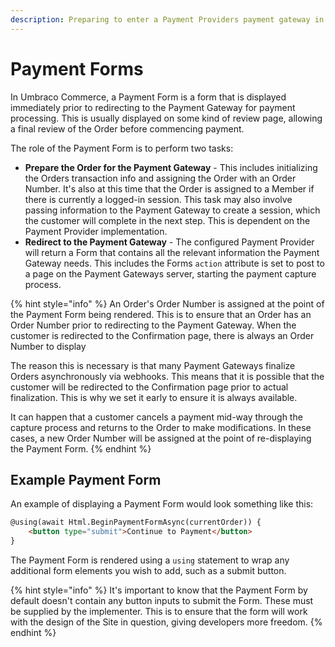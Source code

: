 ```yaml
---
description: Preparing to enter a Payment Providers payment gateway in Umbraco Commerce.
---
```


# Payment Forms

In Umbraco Commerce, a Payment Form is a form that is displayed immediately prior to redirecting to the Payment Gateway for payment processing. This is usually displayed on some kind of review page, allowing a final review of the Order before commencing payment.

The role of the Payment Form is to perform two tasks:

* **Prepare the Order for the Payment Gateway** - This includes initializing the Orders transaction info and assigning the Order with an Order Number. It's also at this time that the Order is assigned to a Member if there is currently a logged-in session. This task may also involve passing information to the Payment Gateway to create a session, which the customer will complete in the next step. This is dependent on the Payment Provider implementation.
* **Redirect to the Payment Gateway** - The configured Payment Provider will return a Form that contains all the relevant information the Payment Gateway needs. This includes the Forms `action` attribute is set to post to a page on the Payment Gateways server, starting the payment capture process.

{% hint style="info" %}
An Order's Order Number is assigned at the point of the Payment Form being rendered. This is to ensure that an Order has an Order Number prior to redirecting to the Payment Gateway. When the customer is redirected to the Confirmation page, there is always an Order Number to display

The reason this is necessary is that many Payment Gateways finalize Orders asynchronously via webhooks. This means that it is possible that the customer will be redirected to the Confirmation page prior to actual finalization. This is why we set it early to ensure it is always available.

It can happen that a customer cancels a payment mid-way through the capture process and returns to the Order to make modifications. In these cases, a new Order Number will be assigned at the point of re-displaying the Payment Form.
{% endhint %}

## Example Payment Form

An example of displaying a Payment Form would look something like this:

```html
@using(await Html.BeginPaymentFormAsync(currentOrder)) {
    <button type="submit">Continue to Payment</button>
}

```

The Payment Form is rendered using a `using` statement to wrap any additional form elements you wish to add, such as a submit button.

{% hint style="info" %}
It's important to know that the Payment Form by default doesn't contain any button inputs to submit the Form. These must be supplied by the implementer. This is to ensure that the form will work with the design of the Site in question, giving developers more freedom.
{% endhint %}

